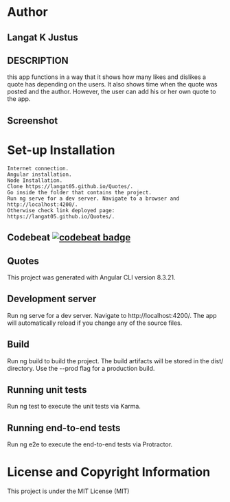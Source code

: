 
# Author

## Langat K Justus
## DESCRIPTION

this app functions in a way that it shows how many likes and dislikes a quote has depending on the users. It also shows time when the quote was posted and the author. However, the user can add his or her own quote to the app.

 ## Screenshot
    

# Set-up Installation

    Internet connection.
    Angular installation.
    Node Installation.
    Clone https://langat05.github.io/Quotes/.
    Go inside the folder that contains the project.
    Run ng serve for a dev server. Navigate to a browser and http://localhost:4200/.
    Otherwise check link deployed page: https://langat05.github.io/Quotes/.


## Codebeat [![codebeat badge](https://codebeat.co/badges/01eb1286-68b3-4711-813b-9a303e5d551f)](https://codebeat.co/projects/github-com-langat05-quotes-langat)
## Quotes

This project was generated with Angular CLI version 8.3.21.
## Development server

Run ng serve for a dev server. Navigate to http://localhost:4200/. The app will automatically reload if you change any of the source files.

## Build
Run ng build to build the project. The build artifacts will be stored in the dist/ directory. Use the --prod flag for a production build.
## Running unit tests

Run ng test to execute the unit tests via Karma.
## Running end-to-end tests

Run ng e2e to execute the end-to-end tests via Protractor.
# License and Copyright Information
This project is under the MIT License (MIT)
